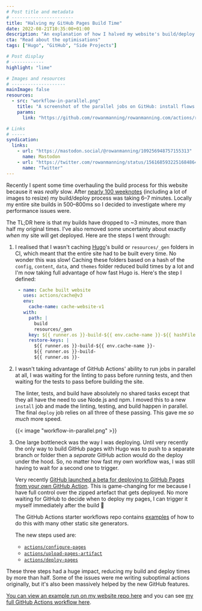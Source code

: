 ```yaml
---
# Post title and metadata
# -----------------------
title: "Halving my GitHub Pages Build Time"
date: 2022-08-21T10:35:00+01:00
description: "An explanation of how I halved my website's build/deploy process using a mix of actions optimisations and the new GitHub Pages Custom Actions beta."
cta: "Read about the optimisations"
tags: ["Hugo", "GitHub", "Side Projects"]

# Post display
# ------------
highlight: "lime"

# Images and resources
# --------------------
mainImage: false
resources:
  - src: "workflow-in-parallel.png"
    title: "A screenshot of the parallel jobs on GitHub: install flows into build, verify, and test jobs"
    params:
      link: "https://github.com/rowanmanning/rowanmanning.com/actions/runs/2897812350"

# Links
# -----
syndication:
  links:
    - url: "https://mastodon.social/@rowanmanning/109256948757155313"
      name: Mastodon
    - url: "https://twitter.com/rowanmanning/status/1561685932251684864"
      name: "Twitter"
---
```


Recently I spent some time overhauling the build process for this website because it was _really_ slow. After [nearly 100 weeknotes](/weeknotes/) (including a lot of images to resize) my build/deploy process was taking 6–7 minutes. Locally my entire site builds in 500–800ms so I decided to investigate where my performance issues were.

The TL;DR here is that my builds have dropped to ~3 minutes, more than half my original times. I've also removed some uncertainty about exactly _when_ my site will get deployed. Here are the steps I went through:

  1. I realised that I wasn't caching [Hugo](https://gohugo.io/)'s build or `resources/_gen` folders in CI, which meant that the entire site had to be built every time. No wonder this was slow! Caching these folders based on a hash of the `config`, `content`, `data`, and `themes` folder reduced build times by a lot and I'm now taking full advantage of how fast Hugo is. Here's the step I defined:

     ```yaml
      - name: Cache built website
        uses: actions/cache@v3
        env:
          cache-name: cache-website-v1
        with:
          path: |
            build
            resources/_gen
          key: ${{ runner.os }}-build-${{ env.cache-name }}-${{ hashFiles('config', 'content', 'data', 'themes') }}
          restore-keys: |
            ${{ runner.os }}-build-${{ env.cache-name }}-
            ${{ runner.os }}-build-
            ${{ runner.os }}-
     ```

  2. I wasn't taking advantage of GitHub Actions' ability to run jobs in parallel at all, I was waiting for the linting to pass before running tests, and then waiting for the tests to pass before building the site.

      The linter, tests, and build have absolutely no shared tasks except that they all have the need to use Node.js and npm. I moved this to a new `install` job and made the linting, testing, and build happen in parallel. The final `deploy` job relies on all three of these passing. This gave me _so much_ more speed.

      {{< image "workflow-in-parallel.png" >}}

  3. One large bottleneck was the way I was deploying. Until very recently the only way to build GitHub pages with Hugo was to push to a separate branch or folder then a _separate_ GitHub action would do the deploy under the hood. So, no matter how fast my own workflow was, I was still having to wait for a second one to trigger.
  
      Very recently [GitHub launched a beta for deploying to GitHub Pages from your _own_ GitHub Action](https://github.blog/changelog/2022-07-27-github-pages-custom-github-actions-workflows-beta/). This is game-changing for me because I have full control over the zipped artefact that gets deployed. No more waiting for GitHub to decide when to deploy my pages, I can trigger it myself immediately after the build :tada:

      The GitHub Actions starter workflows repo contains [examples](https://github.com/actions/starter-workflows/tree/main/pages) of how to do this with many other static site generators.

      The new steps used are:
        
        * [`actions/configure-pages`](https://github.com/actions/configure-pages)
        * [`actions/upload-pages-artifact`](https://github.com/actions/upload-pages-artifact)
        * [`actions/deploy-pages`](https://github.com/actions/deploy-pages)

These three steps had a huge impact, reducing my build and deploy times by more than half. Some of the issues were me writing suboptimal actions originally, but it's also been massively helped by the new GitHub features.

[You can view an example run on my website repo here](https://github.com/rowanmanning/rowanmanning.com/actions/runs/2897812350) and you can see [my full GitHub Actions workflow here](https://github.com/rowanmanning/rowanmanning.com/blob/main/.github/workflows/build-deploy.yml).
